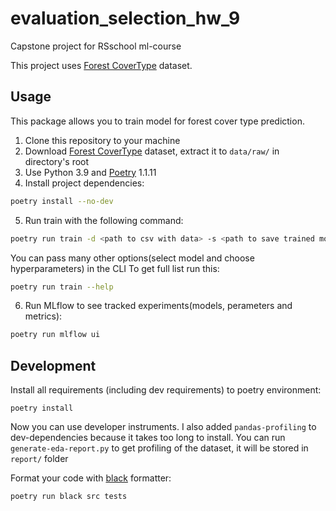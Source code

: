 # evaluation_selection_hw_9
Capstone project for RSschool ml-course

This project uses [Forest CoverType](https://kaggle.com/competitions/forest-cover-type-prediction) dataset.

## Usage
This package allows you to train model for forest cover type prediction.

1. Clone this repository to your machine
2. Download [Forest CoverType](https://kaggle.com/competitions/forest-cover-type-prediction) dataset, 
extract it to `data/raw/` in directory's root
3. Use Python 3.9 and [Poetry](https://python-poetry.org/docs/) 1.1.11
4. Install project dependencies:
```sh
poetry install --no-dev
```
5. Run train with the following command:
```sh
poetry run train -d <path to csv with data> -s <path to save trained model>
```
You can pass many other options(select model and choose hyperparameters) in the CLI
To get full list run this:
```sh
poetry run train --help
```
6. Run MLflow to see tracked experiments(models, perameters and metrics):
```sh
poetry run mlflow ui
```
## Development

Install all requirements (including dev requirements) to poetry environment:
```
poetry install
```
Now you can use developer instruments.
I also added `pandas-profiling` to dev-dependencies because it takes too long to install.
You can run `generate-eda-report.py` to get profiling of the dataset, it will be stored in
`report/` folder

Format your code with [black](https://github.com/psf/black) formatter:
```
poetry run black src tests
```